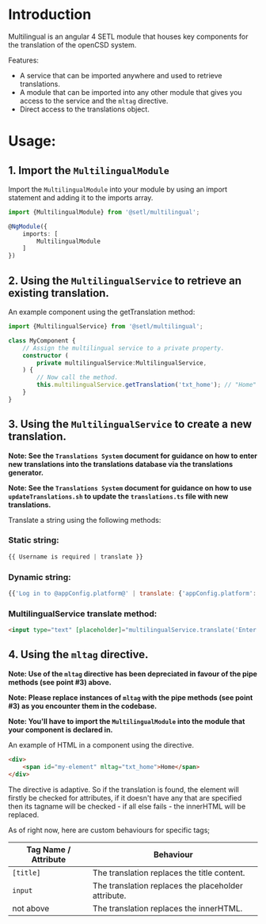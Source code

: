 # Introduction
Multilingual is an angular 4 SETL module that houses key components for the translation of the openCSD system.

Features:
* A service that can be imported anywhere and used to retrieve translations.
* A module that can be imported into any other module that gives you access to the service and the `mltag` directive.
* Direct access to the translations object.

# Usage:
## 1. Import the `MultilingualModule`

Import the `MultilingualModule` into your module by using an import statement and adding it to the imports array.

```typescript
import {MultilingualModule} from '@setl/multilingual';

@NgModule({
    imports: [
        MultilingualModule
    ]
})
```

## 2. Using the `MultilingualService` to retrieve an existing translation.

An example component using the getTranslation method:

```typescript
import {MultilingualService} from '@setl/multilingual';

class MyComponent {
    // Assign the multilingual service to a private property.
    constructor (
        private multilingualService:MultilingualService,
    ) {
        // Now call the method.
        this.multilingualService.getTranslation('txt_home'); // "Home"
    }
}
```

## 3. Using the `MultilingualService` to create a new translation.

**Note: See the `Translations System` document for guidance on how to enter new translations into the translations database via the translations generator.**

**Note: See the `Translations System` document for guidance on how to use `updateTranslations.sh` to update the `translations.ts` file with new translations.**

Translate a string using the following methods:


### Static string: 

```javascript
{{ Username is required | translate }}
```

### Dynamic string: 

```javascript
{{'Log in to @appConfig.platform@' | translate: {'appConfig.platform': appConfig.platform} }}
```

### MultilingualService translate method:

```html
<input type="text" [placeholder]="multilingualService.translate('Enter your username')">
```

## 4. Using the `mltag` directive.

**Note: Use of the `mltag` directive has been depreciated in favour of the pipe methods (see point #3) above.**

**Note: Please replace instances of `mltag` with the pipe methods (see point #3) as you encounter them in the codebase.**

**Note: You'll have to import the `MultilingualModule` into the module that your component is declared in.**

An example of HTML in a component using the directive.

```html
<div>
    <span id="my-element" mltag="txt_home">Home</span>
</div>
```

The directive is adaptive. So if the translation is found, the element will firstly be checked for attributes, if it doesn't have any that are specified then its tagname will be checked - if all else fails - the innerHTML will be replaced.

As of right now, here are custom behaviours for specific tags;

| Tag Name / Attribute   | Behaviour                                           |
|------------|-----------------------------------------------------|
| `[title]`  | The translation replaces the title content.         |
| `input`    | The translation replaces the placeholder attribute. |
| not above  | The translation replaces the innerHTML.             |
